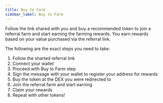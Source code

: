 ```yaml
---
title: Buy to Farm
sidebar_label: Buy to Farm
---
```


Follow the link shared with you and buy a recommended token to join a referral farm and start earning the farming rewards. You earn rewards based on your value purchased via the referral link.

The following are the exact steps you need to take: 

1. Follow the sharted referral link
1. Connect your wallet
1. Proceed with Buy to Farm step
1. Sign the message with your wallet to register your address for rewards
1. Buy the token at the DEX you were redirected to
1. Join the referral farm and start earning 
1. Claim your rewards
1. Repeat with other tokens!